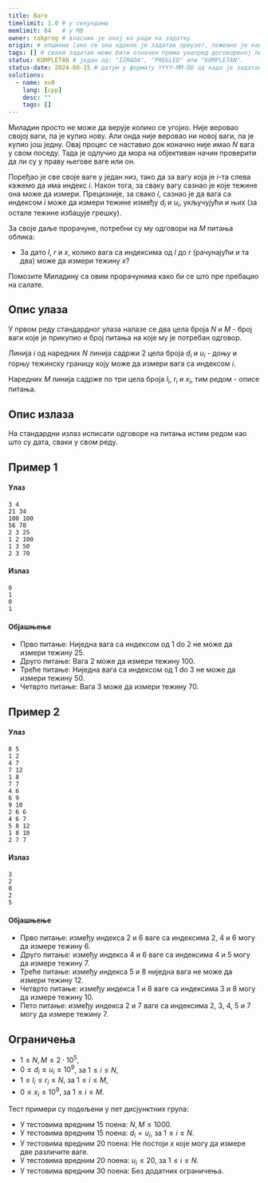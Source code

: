 ```yaml
---
title: Ваге
timelimit: 1.0 # у секундама
memlimit: 64   # y MB
owner: takprog # власник је онај ко ради на задатку
origin: # опционо (ако се зна одакле је задатак преузет, пожељно је навести извор)
tags: [] # сваки задатак може бити означен према унапред договореној листи ознака
status: KOMPLETAN # један од: "IZRADA", "PREGLED" или "KOMPLETAN".
status-date: 2024-08-15 # датум у формату YYYY-MM-DD од када је задатак у наведеном статусу
solutions:
  - name: ex0
    lang: [cpp]
    desc: ""
    tags: []
---
```


Миладин просто не може да верује колико се угојио. Није веровао својој ваги, па је купио нову. Али онда није веровао ни новој ваги, па је купио још једну. Овај процес се наставио док коначно није имао $N$ вага у свом поседу. Тада је одлучио да мора на објективан начин проверити да ли су у праву његове ваге или он.

Поређао је све своје ваге у један низ, тако да за вагу која је $i$-та слева кажемо да има индекс $i$. Након тога, за сваку вагу сазнао је које тежине она може да измери. Прецизније, за свако $i$, сазнао је да вага са индексом $i$ може да измери тежине између $d_i$ и $u_i$, укључујући и њих (за остале тежине избацује грешку).

За своје даље прорачуне, потребни су му одговори на $M$ питања облика: 

- За дато $l$, $r$ и $x$, колико вага са индексима од $l$ до $r$ (рачунајући и та два) може да измери тежину $x$?

Помозите Миладину са овим прорачунима како би се што пре пребацио на салате. 

## Опис улаза
У првом реду стандардног улаза налазе се два цела броја $N$ и $M$ - број ваги које је прикупио и број питања на које му је потребан одговор. 

Линија $i$ од наредних $N$ линија садржи $2$ цела броја $d_i$ и $u_i$ - доњу и горњу тежинску границу коју може да измери вага са индексом $i$. 

Наредних $M$ линија садрже по три цела броја $l_i$, $r_i$ и $x_i$, тим редом - описе питања. 

## Опис излаза
На стандардни излаз исписати одговоре на питања истим редом као што су дата, сваки у свом реду.

## Пример 1
#### Улаз
```
3 4
21 34
100 100
56 78
2 3 25
1 2 100
1 3 50
2 3 70
```

#### Излаз
```
0
1
0
1
```

#### Објашњење
- Прво питање: Ниједна вага са индексом од $1$ do $2$ не може да измери тежину $25$.
- Друго питање: Вага $2$ може да измери тежину $100$.
- Треће питање: Ниједна вага са индексом од $1$ do $3$ не може да измери тежину $50$.
- Четврто питање: Вага $3$ може да измери тежину $70$.


## Пример 2

#### Улаз
```
8 5
1 2
4 7
7 12
1 8
7 7
4 6
6 9
9 10
2 6 6
4 6 7
5 8 12
1 8 10
2 7 7
```

#### Излаз
```
3
2
0
2
5
```

#### Објашњење
- Прво питање: између индекса $2$ и $6$ ваге са индексима $2$, $4$ и $6$ могу да измере тежину $6$.
- Друго питање: између индекса $4$ и $6$ ваге са индексима $4$ и $5$ могу да измере тежину $7$.
- Треће питање: између индекса $5$ и $8$ ниједна вага не може да измери тежину $12$.
- Четврто питање: између индекса $1$ и $8$ ваге са индексима $3$ и $8$ могу да измере тежину $10$.
- Пето питање: између индекса $2$ и $7$ ваге са индексима $2$, $3$, $4$, $5$ и $7$ могу да измере тежину $7$.

## Ограничења

- $1 \leq N, M \leq 2 \cdot 10^5$,
- $0 \leq d_i \leq u_i \leq 10^9$, за $1 \leq i \leq N$,
- $1 \leq l_i \leq r_i \leq N$, за $1 \leq i \leq M$,
- $0 \leq x_i \leq 10^9$, за $1 \leq i \leq M$.

Тест примери су подељени у пет дисјунктних група:

- У тестовима вредним 15 поена: $N, M \leq 1000$.
- У тестовима вредним 15 поена: $d_i = u_i$, за $1 \leq i \leq N$.
- У тестовима вредним 20 поена: Не постоји $x$ које могу да измере две различите ваге.
- У тестовима вредним 20 поена: $u_i \leq 20$,  за $1 \leq i \leq N$.
- У тестовима вредним 30 поена: Без додатних ограничења.
